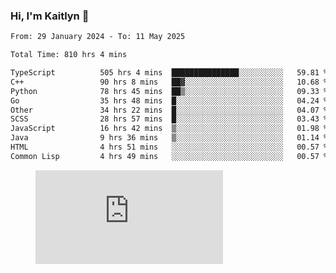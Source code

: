 ### Hi, I'm Kaitlyn 👋
<!--START_SECTION:waka-->

```txt
From: 29 January 2024 - To: 11 May 2025

Total Time: 810 hrs 4 mins

TypeScript          505 hrs 4 mins  ███████████████░░░░░░░░░░   59.81 %
C++                 90 hrs 8 mins   ██▓░░░░░░░░░░░░░░░░░░░░░░   10.68 %
Python              78 hrs 45 mins  ██▒░░░░░░░░░░░░░░░░░░░░░░   09.33 %
Go                  35 hrs 48 mins  █░░░░░░░░░░░░░░░░░░░░░░░░   04.24 %
Other               34 hrs 22 mins  █░░░░░░░░░░░░░░░░░░░░░░░░   04.07 %
SCSS                28 hrs 57 mins  █░░░░░░░░░░░░░░░░░░░░░░░░   03.43 %
JavaScript          16 hrs 42 mins  ▒░░░░░░░░░░░░░░░░░░░░░░░░   01.98 %
Java                9 hrs 36 mins   ▒░░░░░░░░░░░░░░░░░░░░░░░░   01.14 %
HTML                4 hrs 51 mins   ░░░░░░░░░░░░░░░░░░░░░░░░░   00.57 %
Common Lisp         4 hrs 49 mins   ░░░░░░░░░░░░░░░░░░░░░░░░░   00.57 %
```

<!--END_SECTION:waka-->

<figure><embed src="https://wakatime.com/share/@018d58bc-3d22-46c9-b2d7-4ed36fb8172d/243b5d9b-77cd-4133-89ff-dcc8f225fa18.svg"></embed></figure>
